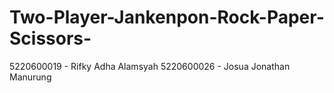 # Two-Player-Jankenpon-Rock-Paper-Scissors-
5220600019 - Rifky Adha Alamsyah
5220600026 - Josua Jonathan Manurung
